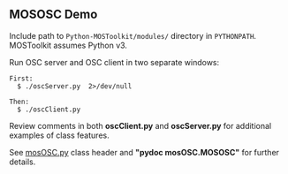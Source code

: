 
## MOSOSC Demo


Include path to `Python-MOSToolkit/modules/` directory in `PYTHONPATH`.  MOSToolkit assumes Python v3.

Run OSC server and OSC client in two separate windows:

    First:
      $ ./oscServer.py  2>/dev/null

    Then:
      $ ./oscClient.py


Review comments in both **oscClient.py** and **oscServer.py** for additional examples of class features.


See [mosOSC.py](https://github.com/davidreeder/Python-MOSToolkit/blob/main/modules/mosOSC.py) class header and **"pydoc mosOSC.MOSOSC"** for further details.



